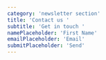 ```yaml
---
category: 'newsletter section'
title: 'Contact us '
subtitle: 'Get in touch '
namePlaceholder: 'First Name'
emailPlaceholder: 'Email'
submitPlaceholder: 'Send'
---
```

